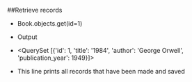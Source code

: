 ##Retrieve records
-  Book.objects.get(id=1)
- Output
- <QuerySet [{'id': 1, 'title': '1984', 'author': 'George Orwell', 'publication_year': 1949}]>

- This line prints all records that have been made and saved 
